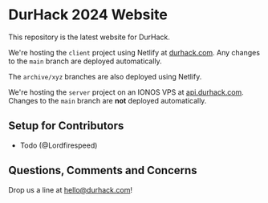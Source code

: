# DurHack 2024 Website

This repository is the latest website for DurHack.

We're hosting the `client` project using Netlify at [durhack.com](https://durhack.com).
Any changes to the `main` branch are deployed automatically. 

The `archive/xyz` branches are also deployed using Netlify.

We're hosting the `server` project on an IONOS VPS at [api.durhack.com](https://api.durhack.com).
Changes to the `main` branch are **not** deployed automatically.

## Setup for Contributors

- Todo (@Lordfirespeed)

## Questions, Comments and Concerns
Drop us a line at [hello@durhack.com](mailto:hello@durhack.com)!
